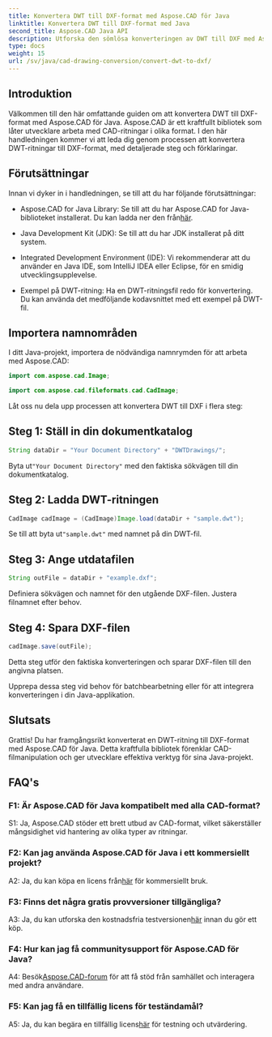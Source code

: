 ```yaml
---
title: Konvertera DWT till DXF-format med Aspose.CAD för Java
linktitle: Konvertera DWT till DXF-format med Java
second_title: Aspose.CAD Java API
description: Utforska den sömlösa konverteringen av DWT till DXF med Aspose.CAD för Java. Följ vår steg-för-steg-guide för effektiv CAD-filmanipulation.
type: docs
weight: 15
url: /sv/java/cad-drawing-conversion/convert-dwt-to-dxf/
---
```

## Introduktion

Välkommen till den här omfattande guiden om att konvertera DWT till DXF-format med Aspose.CAD för Java. Aspose.CAD är ett kraftfullt bibliotek som låter utvecklare arbeta med CAD-ritningar i olika format. I den här handledningen kommer vi att leda dig genom processen att konvertera DWT-ritningar till DXF-format, med detaljerade steg och förklaringar.

## Förutsättningar

Innan vi dyker in i handledningen, se till att du har följande förutsättningar:

-  Aspose.CAD for Java Library: Se till att du har Aspose.CAD for Java-biblioteket installerat. Du kan ladda ner den från[här](https://releases.aspose.com/cad/java/).

- Java Development Kit (JDK): Se till att du har JDK installerat på ditt system.

- Integrated Development Environment (IDE): Vi rekommenderar att du använder en Java IDE, som IntelliJ IDEA eller Eclipse, för en smidig utvecklingsupplevelse.

- Exempel på DWT-ritning: Ha en DWT-ritningsfil redo för konvertering. Du kan använda det medföljande kodavsnittet med ett exempel på DWT-fil.

## Importera namnområden

I ditt Java-projekt, importera de nödvändiga namnrymden för att arbeta med Aspose.CAD:

```java
import com.aspose.cad.Image;

import com.aspose.cad.fileformats.cad.CadImage;
```

Låt oss nu dela upp processen att konvertera DWT till DXF i flera steg:

## Steg 1: Ställ in din dokumentkatalog

```java
String dataDir = "Your Document Directory" + "DWTDrawings/";
```

 Byta ut`"Your Document Directory"` med den faktiska sökvägen till din dokumentkatalog.

## Steg 2: Ladda DWT-ritningen

```java
CadImage cadImage = (CadImage)Image.load(dataDir + "sample.dwt");
```

 Se till att byta ut`"sample.dwt"` med namnet på din DWT-fil.

## Steg 3: Ange utdatafilen

```java
String outFile = dataDir + "example.dxf";
```

Definiera sökvägen och namnet för den utgående DXF-filen. Justera filnamnet efter behov.

## Steg 4: Spara DXF-filen

```java
cadImage.save(outFile);
```

Detta steg utför den faktiska konverteringen och sparar DXF-filen till den angivna platsen.

Upprepa dessa steg vid behov för batchbearbetning eller för att integrera konverteringen i din Java-applikation.

## Slutsats

Grattis! Du har framgångsrikt konverterat en DWT-ritning till DXF-format med Aspose.CAD för Java. Detta kraftfulla bibliotek förenklar CAD-filmanipulation och ger utvecklare effektiva verktyg för sina Java-projekt.

## FAQ's

### F1: Är Aspose.CAD för Java kompatibelt med alla CAD-format?

S1: Ja, Aspose.CAD stöder ett brett utbud av CAD-format, vilket säkerställer mångsidighet vid hantering av olika typer av ritningar.

### F2: Kan jag använda Aspose.CAD för Java i ett kommersiellt projekt?

 A2: Ja, du kan köpa en licens från[här](https://purchase.aspose.com/buy) för kommersiellt bruk.

### F3: Finns det några gratis provversioner tillgängliga?

 A3: Ja, du kan utforska den kostnadsfria testversionen[här](https://releases.aspose.com/) innan du gör ett köp.

### F4: Hur kan jag få communitysupport för Aspose.CAD för Java?

 A4: Besök[Aspose.CAD-forum](https://forum.aspose.com/c/cad/19) för att få stöd från samhället och interagera med andra användare.

### F5: Kan jag få en tillfällig licens för teständamål?

 A5: Ja, du kan begära en tillfällig licens[här](https://purchase.aspose.com/temporary-license/) för testning och utvärdering.